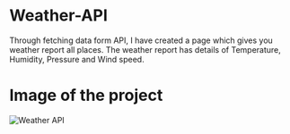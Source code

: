 # Weather-API
Through fetching data form API, I have created a page which gives you weather report all places.
The weather report has details of Temperature, Humidity, Pressure and Wind speed.

# Image of the project

![Weather API](https://user-images.githubusercontent.com/107243584/208891424-62f4162b-8536-4130-8fe1-341e26402d36.png)
